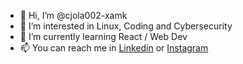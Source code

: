 - 👋 Hi, I’m @cjola002-xamk
- 👀 I’m interested in Linux, Coding and Cybersecurity
- 🌱 I’m currently learning React / Web Dev
- 📫 You can reach me in [Linkedin](https://www.linkedin.com/in/joni-laakso/) or [Instagram](https://www.instagram.com/jonseredix/)

<!---
cjola002-xamk/cjola002-xamk is a ✨ special ✨ repository because its `README.md` (this file) appears on your GitHub profile.
You can click the Preview link to take a look at your changes.
--->

